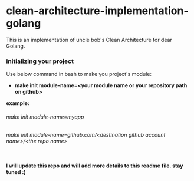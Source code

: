 # clean-architecture-implementation-golang
This is an implementation of uncle bob's Clean Architecture for dear Golang.


### Initializing your project
Use below command in bash to make you project's module:
- <b>make init module-name=\<your module name or your repository path on github> <b/><br/>
  
example: 
###### make init module-name=myapp<br/>
###### make init module-name=github.com/\<destination github account name>/\<the repo name> <br/><br/>
  
I will update this repo and will add more details to this readme file. stay tuned :)
  
  

